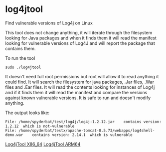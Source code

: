 # log4jtool
Find vulnerable versions of Log4j on Linux

This tool does not change anything,  it will iterate through the filesystem looking for Java packages and when it finds  them it will read the manifest looking for vulnerable versions of Log4J and will report the package that contains them.


To run the tool

```
sudo ./log4jtool
```

It doesn't need full root permissions but root will allow it to read anything it could find.
It will search the filesystem for java packages,  .Jar files, .War files and .Ear files.   It will read the contents looking for instances of Log4j and if it finds them it will read the manifest and compare the versions against known vulnerable versions.   It is safe to run and doesn't modify anything.



The output looks like:
```
File: /home/spyderbat/test/log4j/log4j-1.2.12.jar    contains version: 1.2.12  which is not-vulnerable
File: /home/spyderbat/testx/apache-tomcat-8.5.73/webapps/log4shell-demo.war    contains version: 2.14.1  which is vulnerable
```



[Log4jTool X86_64](https://spyderbat.github.io/log4jtool/log4jtool)
[Log4jTool ARM64](https://spyderbat.github.io/log4jtool/log4jtool.arm64)
